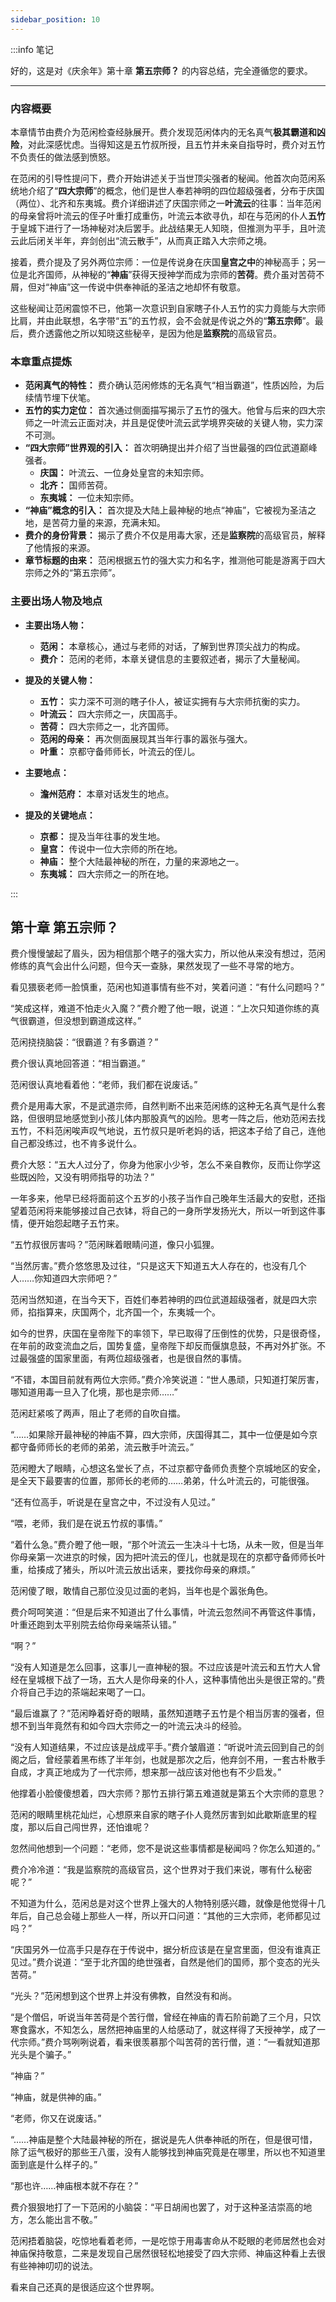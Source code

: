 ```yaml
---
sidebar_position: 10
---
```


:::info 笔记

好的，这是对《庆余年》第十章 **第五宗师？** 的内容总结，完全遵循您的要求。

---

### 内容概要

本章情节由费介为范闲检查经脉展开。费介发现范闲体内的无名真气**极其霸道和凶险**，对此深感忧虑。当得知这是五竹叔所授，且五竹并未亲自指导时，费介对五竹不负责任的做法感到愤怒。

在范闲的引导性提问下，费介开始讲述关于当世顶尖强者的秘闻。他首次向范闲系统地介绍了“**四大宗师**”的概念，他们是世人奉若神明的四位超级强者，分布于庆国（两位）、北齐和东夷城。费介详细讲述了庆国宗师之一**叶流云**的往事：当年范闲的母亲曾将叶流云的侄子叶重打成重伤，叶流云本欲寻仇，却在与范闲的仆人**五竹**于皇城下进行了一场神秘对决后罢手。此战结果无人知晓，但推测为平手，且叶流云此后闭关半年，弃剑创出“流云散手”，从而真正踏入大宗师之境。

接着，费介提及了另外两位宗师：一位是传说身在庆国**皇宫之中**的神秘高手；另一位是北齐国师，从神秘的“**神庙**”获得天授神学而成为宗师的**苦荷**。费介虽对苦荷不屑，但对“神庙”这一传说中供奉神祇的圣洁之地却怀有敬意。

这些秘闻让范闲震惊不已，他第一次意识到自家瞎子仆人五竹的实力竟能与大宗师比肩，并由此联想，名字带“五”的五竹叔，会不会就是传说之外的“**第五宗师**”。最后，费介透露他之所以知晓这些秘辛，是因为他是**监察院**的高级官员。

### 本章重点提炼

*   **范闲真气的特性：** 费介确认范闲修炼的无名真气“相当霸道”，性质凶险，为后续情节埋下伏笔。
*   **五竹的实力定位：** 首次通过侧面描写揭示了五竹的强大。他曾与后来的四大宗师之一叶流云正面对决，并且是促使叶流云武学境界突破的关键人物，实力深不可测。
*   **“四大宗师”世界观的引入：** 首次明确提出并介绍了当世最强的四位武道巅峰强者。
    *   **庆国：** 叶流云、一位身处皇宫的未知宗师。
    *   **北齐：** 国师苦荷。
    *   **东夷城：** 一位未知宗师。
*   **“神庙”概念的引入：** 首次提及大陆上最神秘的地点“神庙”，它被视为圣洁之地，是苦荷力量的来源，充满未知。
*   **费介的身份背景：** 揭示了费介不仅是用毒大家，还是**监察院**的高级官员，解释了他情报的来源。
*   **章节标题的由来：** 范闲根据五竹的强大实力和名字，推测他可能是游离于四大宗师之外的“第五宗师”。

### 主要出场人物及地点

*   **主要出场人物：**
    *   **范闲：** 本章核心，通过与老师的对话，了解到世界顶尖战力的构成。
    *   **费介：** 范闲的老师，本章关键信息的主要叙述者，揭示了大量秘闻。

*   **提及的关键人物：**
    *   **五竹：** 实力深不可测的瞎子仆人，被证实拥有与大宗师抗衡的实力。
    *   **叶流云：** 四大宗师之一，庆国高手。
    *   **苦荷：** 四大宗师之一，北齐国师。
    *   **范闲的母亲：** 再次侧面展现其当年行事的嚣张与强大。
    *   **叶重：** 京都守备师师长，叶流云的侄儿。

*   **主要地点：**
    *   **澹州范府：** 本章对话发生的地点。

*   **提及的关键地点：**
    *   **京都：** 提及当年往事的发生地。
    *   **皇宫：** 传说中一位大宗师的所在地。
    *   **神庙：** 整个大陆最神秘的所在，力量的来源地之一。
    *   **东夷城：** 四大宗师之一的所在地。

:::

## 第十章 **第五宗师？**

费介慢慢皱起了眉头，因为相信那个瞎子的强大实力，所以他从来没有想过，范闲修练的真气会出什么问题，但今天一查脉，果然发现了一些不寻常的地方。

看见猥亵老师一脸慎重，范闲也知道事情有些不对，笑着问道：“有什么问题吗？”

“笑成这样，难道不怕走火入魔？”费介瞪了他一眼，说道：“上次只知道你练的真气很霸道，但没想到霸道成这样。”

范闲挠挠脑袋：“很霸道？有多霸道？”

费介很认真地回答道：“相当霸道。”

范闲很认真地看着他：“老师，我们都在说废话。”

费介是用毒大家，不是武道宗师，自然判断不出来范闲练的这种无名真气是什么套路，但很明显地感觉到小孩儿体内那股真气的凶险。思考一阵之后，他劝范闲去找五竹，不料范闲唉声叹气地说，五竹叔只是听老妈的话，把这本子给了自己，连他自己都没练过，也不肯多说什么。

费介大怒：“五大人过分了，你身为他家小少爷，怎么不亲自教你，反而让你学这些既凶险，又没有明师指导的功法？”

一年多来，他早已经将面前这个五岁的小孩子当作自己晚年生活最大的安慰，还指望着范闲将来能够接过自己衣钵，将自己的一身所学发扬光大，所以一听到这件事情，便开始怨起瞎子五竹来。

“五竹叔很厉害吗？”范闲眯着眼睛问道，像只小狐狸。

“当然厉害。”费介悠悠思及过往，“只是这天下知道五大人存在的，也没有几个人……你知道四大宗师吧？”

范闲当然知道，在当今天下，百姓们奉若神明的四位武道超级强者，就是四大宗师，掐指算来，庆国两个，北齐国一个，东夷城一个。

如今的世界，庆国在皇帝陛下的率领下，早已取得了压倒性的优势，只是很奇怪，在年前的政变流血之后，国势复盛，皇帝陛下却反而偃旗息鼓，不再对外扩张。不过最强盛的国家里面，有两位超级强者，也是很自然的事情。

“不错，本国目前就有两位大宗师。”费介冷笑说道：“世人愚顽，只知道打架厉害，哪知道用毒一旦入了化境，那也是宗师……”

范闲赶紧咳了两声，阻止了老师的自吹自擂。

“……如果除开最神秘的神庙不算，四大宗师，庆国得其二，其中一位便是如今京都守备师师长的老师的弟弟，流云散手叶流云。”

范闲瞪大了眼睛，心想这名堂长了点，不过京都守备师负责整个京城地区的安全，是全天下最要害的位置，那师长的老师的……弟弟，什么叶流云的，可能很强。

“还有位高手，听说是在皇宫之中，不过没有人见过。”

“喂，老师，我们是在说五竹叔的事情。”

“着什么急。”费介瞪了他一眼，“那个叶流云一生决斗十七场，从未一败，但是当年你母亲第一次进京的时候，因为把叶流云的侄儿，也就是现在的京都守备师师长叶重，给揍成了猪头，所以叶流云放出话来，要找你母亲的麻烦。”

范闲傻了眼，敢情自己那位没见过面的老妈，当年也是个嚣张角色。

费介呵呵笑道：“但是后来不知道出了什么事情，叶流云忽然间不再管这件事情，叶重还跑到太平别院去给你母亲端茶认错。”

“啊？”

“没有人知道是怎么回事，这事儿一直神秘的狠。不过应该是叶流云和五竹大人曾经在皇城根下战了一场，五大人是你母亲的仆人，这种事情他出头是很正常的。”费介将自己手边的茶端起来喝了一口。

“最后谁赢了？”范闲睁着好奇的眼睛，虽然知道瞎子五竹是个相当厉害的强者，但想不到当年竟然有和如今四大宗师之一的叶流云决斗的经验。

“没有人知道结果，不过应该是战成平手。”费介皱眉道：“听说叶流云回到自己的剑阁之后，曾经蒙着黑布练了半年剑，也就是那次之后，他弃剑不用，一套古朴散手自成，才真正地成为了一代宗师，想来那一战应该对他也有不少启发。”

他撑着小脸傻傻想着，四大宗师？那竹五排行第五难道就是第五个大宗师的意思？

范闲的眼睛里桃花灿烂，心想原来自家的瞎子仆人竟然厉害到如此歇斯底里的程度，那以后自己闯世界，还怕谁呢？

忽然间他想到一个问题：“老师，您不是说这些事情都是秘闻吗？你怎么知道的。”

费介冷冷道：“我是监察院的高级官员，这个世界对于我们来说，哪有什么秘密呢？”

不知道为什么，范闲总是对这个世界上强大的人物特别感兴趣，就像是他觉得十几年后，自己总会碰上那些人一样，所以开口问道：“其他的三大宗师，老师都见过吗？”

“庆国另外一位高手只是存在于传说中，据分析应该是在皇宫里面，但没有谁真正见过。”费介说道：“至于北齐国的绝世强者，自然是他们的国师，那个变态的光头苦荷。”

“光头？”范闲想到这个世界上并没有佛教，自然没有和尚。

“是个僧侣，听说当年苦荷是个苦行僧，曾经在神庙的青石阶前跪了三个月，只饮寒食露水，不知怎么，居然把神庙里的人给感动了，就这样得了天授神学，成了一代宗师。”费介骂咧咧说着，看来很羡慕那个叫苦荷的苦行僧，道：“一看就知道那光头是个骗子。”

“神庙？”

“神庙，就是供神的庙。”

“老师，你又在说废话。”

“……神庙是整个大陆最神秘的所在，据说是先人供奉神祇的所在，但是很可惜，除了运气极好的那些王八蛋，没有人能够找到神庙究竟是在哪里，所以也不知道里面到底是什么样子的。”

“那也许……神庙根本就不存在？”

费介狠狠地打了一下范闲的小脑袋：“平日胡闹也罢了，对于这种圣洁崇高的地方，怎么能出言不敬。”

范闲捂着脑袋，吃惊地看着老师，一是吃惊于用毒害命从不眨眼的老师居然也会对神庙保持敬意，二来是发现自己居然很轻松地接受了四大宗师、神庙这种看上去很有些神神叨叨的说法。

看来自己还真的是很适应这个世界啊。

